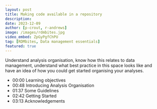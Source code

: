 ```yaml
---
layout: post
title: Making code available in a repository
description: 
date: 2023-12-09
author: [p-crout, r-andrews]
image: /images/rdmbites.jpg
video_embed: ZpGyPgfChPU
tag: [RDMbites, Data management essentials]
featured: true
---
```


Understand analysis organisation, know how this relates to data management, understand what best practice in this space looks like and have an idea of how you could get started organising your analyses.


- 00:00 Learning objectives
- 00:48 Introducing Analysis Organisation
- 01:37 Some Guidelines
- 02:42 Getting Started
- 03:13 Acknowledgements